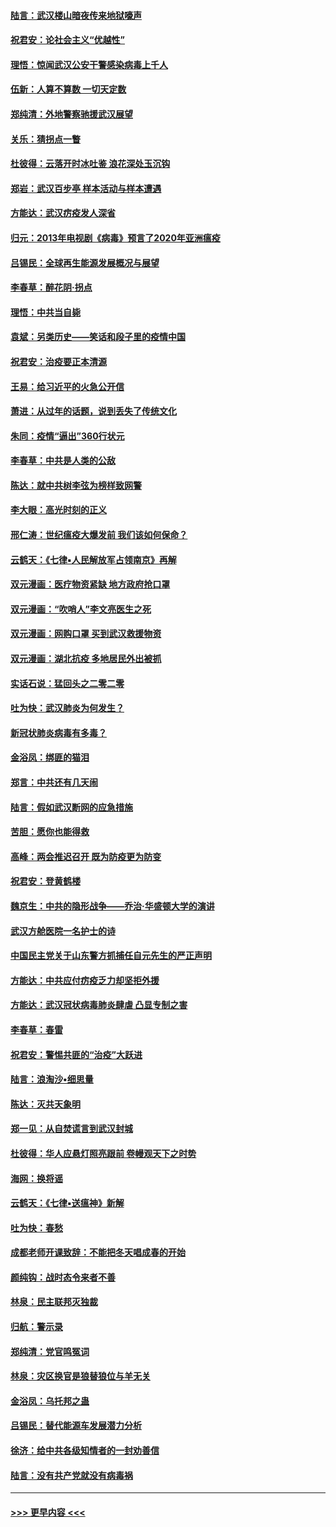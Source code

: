 #### [陆言：武汉楼山暗夜传来地狱嚎声](../pages/nsc993/n11897033.md?t=02262202) 
#### [祝君安：论社会主义“优越性”](../pages/nsc993/n11897005.md?t=02262202) 
#### [理悟：惊闻武汉公安干警感染病毒上千人](../pages/nsc993/n11896947.md?t=02262202) 
#### [伍新：人算不算数 一切天定数](../pages/nsc993/n11893372.md?t=02262202) 
#### [郑纯清：外地警察驰援武汉展望](../pages/nsc993/n11893115.md?t=02262202) 
#### [关乐：猜拐点一瞥](../pages/nsc993/n11893020.md?t=02262202) 
#### [杜彼得：云落开时冰吐鉴 浪花深处玉沉钩](../pages/nsc993/n11892107.md?t=02262202) 
#### [郑岩：武汉百步亭 样本活动与样本遭遇](../pages/nsc993/n11892310.md?t=02262202) 
#### [方能达：武汉疠疫发人深省](../pages/nsc993/n11891376.md?t=02262202) 
#### [归元：2013年电视剧《病毒》预言了2020年亚洲瘟疫](../pages/nsc993/n11891126.md?t=02262202) 
#### [吕锡民：全球再生能源发展概况与展望](../pages/nsc993/n11890613.md?t=02262202) 
#### [李春草：醉花阴·拐点](../pages/nsc993/n11890567.md?t=02262202) 
#### [理悟：中共当自毙](../pages/nsc993/n11890559.md?t=02262202) 
#### [袁斌：另类历史——笑话和段子里的疫情中国](../pages/nsc993/n11889243.md?t=02262202) 
#### [祝君安：治疫要正本清源](../pages/nsc993/n11889085.md?t=02262202) 
#### [王易：给习近平的火急公开信](../pages/nsc993/n11888225.md?t=02262202) 
#### [萧进：从过年的话题，说到丢失了传统文化](../pages/nsc993/n11887732.md?t=02262202) 
#### [朱同：疫情“逼出”360行状元](../pages/nsc993/n11887678.md?t=02262202) 
#### [李春草：中共是人类的公敌](../pages/nsc993/n11887656.md?t=02262202) 
#### [陈达：就中共树李弦为榜样致网警](../pages/nsc993/n11887625.md?t=02262202) 
#### [李大眼：高光时刻的正义](../pages/nsc993/n11887585.md?t=02262202) 
#### [邢仁涛：世纪瘟疫大爆发前 我们该如何保命？](../pages/nsc993/n11887535.md?t=02262202) 
#### [云鹤天：《七律▪人民解放军占领南京》再解](../pages/nsc993/n11887524.md?t=02262202) 
#### [双元漫画：医疗物资紧缺 地方政府抢口罩](../pages/nsc993/n11884744.md?t=02262202) 
#### [双元漫画：“吹哨人”李文亮医生之死](../pages/nsc993/n11884705.md?t=02262202) 
#### [双元漫画：网购口罩 买到武汉救援物资](../pages/nsc993/n11884670.md?t=02262202) 
#### [双元漫画：湖北抗疫 多地居民外出被抓](../pages/nsc993/n11884643.md?t=02262202) 
#### [实话石说：猛回头之二零二零](../pages/nsc993/n11883968.md?t=02262202) 
#### [吐为快：武汉肺炎为何发生？](../pages/nsc993/n11882180.md?t=02262202) 
#### [新冠状肺炎病毒有多毒？](../pages/nsc993/n11881790.md?t=02262202) 
#### [金浴凤：绑匪的猫泪](../pages/nsc993/n11880664.md?t=02262202) 
#### [郑言：中共还有几天闹](../pages/nsc993/n11880645.md?t=02262202) 
#### [陆言：假如武汉断网的应急措施](../pages/nsc993/n11880619.md?t=02262202) 
#### [苦胆：愿你也能得救](../pages/nsc993/n11880601.md?t=02262202) 
#### [高峰：两会推迟召开  既为防疫更为防变](../pages/nsc993/n11879977.md?t=02262202) 
#### [祝君安：登黄鹤楼](../pages/nsc993/n11880583.md?t=02262202) 
#### [魏京生：中共的隐形战争——乔治‧华盛顿大学的演讲](../pages/nsc993/n11879765.md?t=02262202) 
#### [武汉方舱医院一名护士的诗](../pages/nsc993/n11878480.md?t=02262202) 
#### [中国民主党关于山东警方抓捕任自元先生的严正声明](../pages/nsc993/n11877506.md?t=02262202) 
#### [方能达：中共应付疠疫乏力却坚拒外援](../pages/nsc993/n11877497.md?t=02262202) 
#### [方能达：武汉冠状病毒肺炎肆虐 凸显专制之害](../pages/nsc993/n11877475.md?t=02262202) 
#### [李春草：春雷](../pages/nsc993/n11876287.md?t=02262202) 
#### [祝君安：警惕共匪的“治疫”大跃进](../pages/nsc993/n11876084.md?t=02262202) 
#### [陆言：浪淘沙•细思量](../pages/nsc993/n11876071.md?t=02262202) 
#### [陈达：灭共天象明](../pages/nsc993/n11876063.md?t=02262202) 
#### [郑一见：从自焚谎言到武汉封城](../pages/nsc993/n11875621.md?t=02262202) 
#### [杜彼得：华人应悬灯照亮跟前 卷幔观天下之时势](../pages/nsc993/n11874822.md?t=02262202) 
#### [海网：换将谣](../pages/nsc993/n11873712.md?t=02262202) 
#### [云鹤天：《七律▪送瘟神》新解](../pages/nsc993/n11873598.md?t=02262202) 
#### [吐为快：春愁](../pages/nsc993/n11872801.md?t=02262202) 
#### [成都老师开课致辞：不能把冬天唱成春的开始](../pages/nsc993/n11872653.md?t=02262202) 
#### [颜纯钩：战时态令来者不善](../pages/nsc993/n11872011.md?t=02262202) 
#### [林泉：民主联邦灭独裁](../pages/nsc993/n11870998.md?t=02262202) 
#### [归航：警示录](../pages/nsc993/n11870963.md?t=02262202) 
#### [郑纯清：党官鸣冤词](../pages/nsc993/n11870938.md?t=02262202) 
#### [林泉：灾区换官是狼替狼位与羊无关](../pages/nsc993/n11870896.md?t=02262202) 
#### [金浴凤：乌托邦之蛊](../pages/nsc993/n11870879.md?t=02262202) 
#### [吕锡民：替代能源车发展潜力分析](../pages/nsc993/n11870656.md?t=02262202) 
#### [徐济：给中共各级知情者的一封劝善信](../pages/nsc993/n11868561.md?t=02262202) 
#### [陆言：没有共产党就没有病毒祸](../pages/nsc993/n11868232.md?t=02262202) 

----
#### [ >>> 更早内容 <<< ](../indexes/nsc993-earlier.md)
